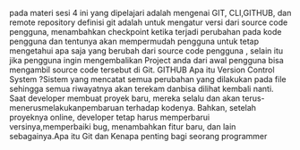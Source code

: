pada materi sesi 4 ini yang dipelajari adalah mengenai GIT, CLI,GITHUB, dan remote repository
definisi git adalah untuk mengatur versi dari source code pengguna, menambahkan
checkpoint ketika terjadi perubahan pada kode pengguna dan
tentunya akan mempermudah pengguna untuk tetap mengetahui apa saja yang berubah dari source code pengguna ,
selain itu jika pengguna ingin mengembalikan Project anda dari awal pengguna bisa mengambil source code tersebut di Git.
GITHUB
Apa itu Version Control System ?Sistem yang mencatat semua perubahan yang dilakukan pada file sehingga semua riwayatnya akan terekam danbisa dilihat kembali nanti. Saat developer membuat proyek baru, mereka selalu dan akan terus-menerusmelakukanpembaruan terhadap kodenya. Bahkan, setelah proyeknya online, developer tetap harus memperbarui versinya,memperbaiki bug, menambahkan fitur baru, dan lain sebagainya.Apa itu Git dan Kenapa penting bagi seorang programmer
